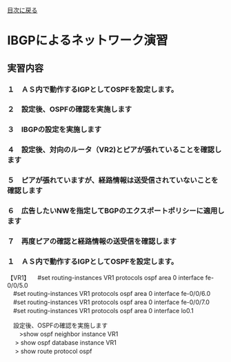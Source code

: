 [目次に戻る](./Junos-BGP-exercises.md) <br>

# IBGPによるネットワーク演習

## 実習内容<br>
### １　ＡＳ内で動作するIGPとしてOSPFを設定します。
### ２　設定後、OSPFの確認を実施します
### ３　IBGPの設定を実施します
### ４　設定後、対向のルータ（VR2)とピアが張れていることを確認します
### ５　ピアが張れていますが、経路情報は送受信されていないことを確認します
### ６　広告したいNWを指定してBGPのエクスポートポリシーに適用します
### ７　再度ピアの確認と経路情報の送受信を確認します<br>



### １　ＡＳ内で動作するIGPとしてOSPFを設定します。
【VR1】
　#set routing-instances VR1 protocols ospf area 0 interface fe-0/0/5.0<br>
　#set routing-instances VR1 protocols ospf area 0 interface fe-0/0/6.0<br>
　#set routing-instances VR1 protocols ospf area 0 interface fe-0/0/7.0<br>
　#set routing-instances VR1 protocols ospf area 0 interface lo0.1<br>

　設定後、OSPFの確認を実施します<br>
　　>show ospf neighbor instance VR1<br>
　  > show ospf database instance VR1<br>
　  > show route protocol ospf<br>
